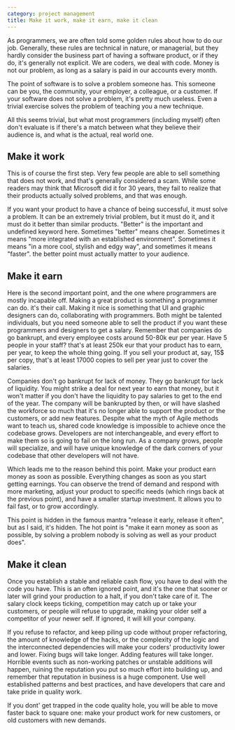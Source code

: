 ```yaml
---
category: project management
title: Make it work, make it earn, make it clean
---
```



As programmers, we are often told some golden rules about how to do our job.
Generally, these rules are technical in nature, or managerial, but they hardly
consider the business part of having a software product, or if they do, it's
generally not explicit.  We are coders, we deal with code. Money is not our
problem, as long as a salary is paid in our accounts every month.

The point of software is to solve a problem someone has. This someone can
be you, the community, your employer, a colleague, or a customer. If your software
does not solve a problem, it's pretty much useless. Even a trivial exercise solves
the problem of teaching you a new technique.

All this seems trivial, but what most programmers (including myself) often don't evaluate 
is if there's a match between what they believe their audience is, and what is
the actual, real world one.

Make it work
------------

This is of course the first step. Very few people are able to sell something
that does not work, and that's generally considered a scam. While some readers
may think that Microsoft did it for 30 years, they fail to realize that their
products actually solved problems, and that was enough.

If you want your product to have a chance of being successful, it must solve a
problem. It can be an extremely trivial problem, but it must do it, and it must
do it better than similar products. "Better" is the important and undefined
keyword here. Sometimes "better" means cheaper. Sometimes it means "more
integrated with an established environment". Sometimes it means "in a more
cool, stylish and edgy way", and sometimes it means "faster". the better point
must actually matter to your audience.

Make it earn
------------

Here is the second important point, and the one where programmers are mostly
incapable off.  Making a great product is something a programmer can do. it's
their call. Making it nice is something that UI and graphic designers can do,
collaborating with programmers. Both might be talented individuals, but you
need someone able to sell the product if you want these programmers and
designers to get a salary. Remember that companies do go bankrupt, and every
employee costs around 50-80k eur per year. Have 5 people in your staff? that's
at least 250k eur that your product has to earn, per year, to keep the whole
thing going. If you sell your product at, say, 15$ per copy, that's at least
17000 copies to sell per year just to cover the salaries. 

Companies don't go bankrupt for lack of money. They go bankrupt for lack of
liquidity. You might strike a deal for next year to earn that money, but it
won't matter if you don't have the liquidity to pay salaries to get to the end
of the year. The company will be bankrupted by then, or will have slashed the
workforce so much that it's no longer able to support the product or the
customers, or add new features. Despite what the myth of Agile methods want
to teach us, shared code knowledge is impossible to achieve once the codebase
grows. Developers are not interchangeable, and every effort to make them so
is going to fail on the long run. As a company grows, people will specialize,
and will have unique knowledge of the dark corners of your codebase that other
developers will not have. 

Which leads me to the reason behind this point. Make your product earn money as
soon as possible. Everything changes as soon as you start getting earnings. You can
observe the trend of demand and respond with more marketing, adjust your
product to specific needs (which rings back at the previous point), and have a
smaller startup investment. It allows you to fail fast, or to grow accordingly.

This point is hidden in the famous mantra "release it early, release it often", but
as I said, it's hidden. The hot point is "make it earn money as soon as possible, by
solving a problem nobody is solving as well as your product does".

Make it clean
-------------

Once you establish a stable and reliable cash flow, you have to deal with the
code you have.  This is an often ignored point, and it's the one that sooner or
later will grind your production to a halt, if you don't take care of it. The
salary clock keeps ticking, competition may catch up or take your customers, or
people will refuse to upgrade, making your older self a competitor of your
newer self. If ignored, it will kill your company.

If you refuse to refactor, and keep piling up code without proper refactoring,
the amount of knowledge of the hacks, or the complexity of the logic and the
interconnected dependencies will make your coders' productivity lower and
lower. Fixing bugs will take longer. Adding features will take longer. Horrible
events such as non-working patches or unstable additions will happen, ruining the 
reputation you put so much effort into building up, and remember that reputation
in business is a huge component.  Use well established patterns and best
practices, and have developers that care and take pride in quality work.  

If you dont' get trapped in the code quality hole, you will be able to move
faster back to square one: make your product work for new customers, or old
customers with new demands.







